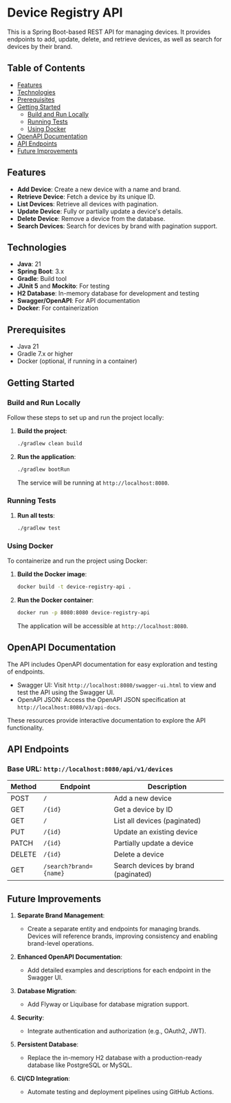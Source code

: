 # Device Registry API

This is a Spring Boot-based REST API for managing devices. It provides endpoints to add, update, delete, and retrieve devices, as well as search for devices by their brand.

## Table of Contents

- [Features](#features)
- [Technologies](#technologies)
- [Prerequisites](#prerequisites)
- [Getting Started](#getting-started)
   - [Build and Run Locally](#build-and-run-locally)
   - [Running Tests](#running-tests)
   - [Using Docker](#using-docker)
- [OpenAPI Documentation](#openapi-documentation)
- [API Endpoints](#api-endpoints)
- [Future Improvements](#future-improvements)

## Features

- **Add Device**: Create a new device with a name and brand.
- **Retrieve Device**: Fetch a device by its unique ID.
- **List Devices**: Retrieve all devices with pagination.
- **Update Device**: Fully or partially update a device's details.
- **Delete Device**: Remove a device from the database.
- **Search Devices**: Search for devices by brand with pagination support.

## Technologies

- **Java**: 21
- **Spring Boot**: 3.x
- **Gradle**: Build tool
- **JUnit 5** and **Mockito**: For testing
- **H2 Database**: In-memory database for development and testing
- **Swagger/OpenAPI**: For API documentation
- **Docker**: For containerization

## Prerequisites

- Java 21
- Gradle 7.x or higher
- Docker (optional, if running in a container)

## Getting Started

### Build and Run Locally

Follow these steps to set up and run the project locally:

1. **Build the project**:
    ```bash
    ./gradlew clean build
    ```

2. **Run the application**:
    ```bash
    ./gradlew bootRun
    ```

   The service will be running at `http://localhost:8080`.

### Running Tests

1. **Run all tests**:
    ```bash
    ./gradlew test
    ```

### Using Docker

To containerize and run the project using Docker:

1. **Build the Docker image**:
    ```bash
    docker build -t device-registry-api .
    ```

2. **Run the Docker container**:
    ```bash
    docker run -p 8080:8080 device-registry-api
    ```

   The application will be accessible at `http://localhost:8080`.

## OpenAPI Documentation

The API includes OpenAPI documentation for easy exploration and testing of endpoints.

- Swagger UI: Visit `http://localhost:8080/swagger-ui.html` to view and test the API using the Swagger UI.
- OpenAPI JSON: Access the OpenAPI JSON specification at `http://localhost:8080/v3/api-docs`.

These resources provide interactive documentation to explore the API functionality.

## API Endpoints

### Base URL: `http://localhost:8080/api/v1/devices`

| Method | Endpoint               | Description                         |
|--------|------------------------|-------------------------------------|
| POST   | `/`                    | Add a new device                    |
| GET    | `/{id}`                | Get a device by ID                  |
| GET    | `/`                    | List all devices (paginated)        |
| PUT    | `/{id}`                | Update an existing device           |
| PATCH  | `/{id}`                | Partially update a device           |
| DELETE | `/{id}`                | Delete a device                     |
| GET    | `/search?brand={name}` | Search devices by brand (paginated) |

## Future Improvements

1. **Separate Brand Management**:
   - Create a separate entity and endpoints for managing brands. Devices will reference brands, improving consistency and enabling brand-level operations.

2. **Enhanced OpenAPI Documentation**:
   - Add detailed examples and descriptions for each endpoint in the Swagger UI.

3. **Database Migration**:
   - Add Flyway or Liquibase for database migration support.

4. **Security**:
   - Integrate authentication and authorization (e.g., OAuth2, JWT).

5. **Persistent Database**:
   - Replace the in-memory H2 database with a production-ready database like PostgreSQL or MySQL.

6. **CI/CD Integration**:
   - Automate testing and deployment pipelines using GitHub Actions.
